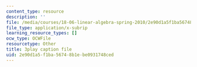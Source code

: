 ```yaml
---
content_type: resource
description: ''
file: /media/courses/18-06-linear-algebra-spring-2010/2e90d1a5f1ba56748b1ebe0931748ced_6-wh6yvk6uc.vtt
file_type: application/x-subrip
learning_resource_types: []
ocw_type: OCWFile
resourcetype: Other
title: 3play caption file
uid: 2e90d1a5-f1ba-5674-8b1e-be0931748ced
---
```

